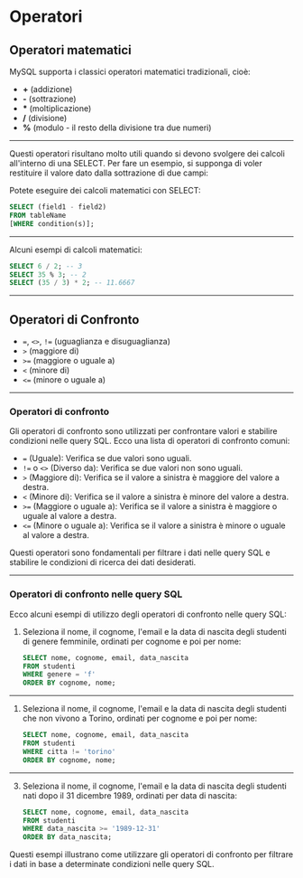# Operatori

## Operatori matematici

MySQL supporta i classici operatori matematici tradizionali, cioè:

- **+** (addizione)
- **-** (sottrazione)
- **\*** (moltiplicazione)
- **/** (divisione)
- **%** (modulo - il resto della divisione tra due numeri)

---

Questi operatori risultano molto utili quando si devono svolgere dei calcoli all'interno di una SELECT. Per fare un esempio, si supponga di voler restituire il valore dato dalla sottrazione di due campi:

Potete eseguire dei calcoli matematici con SELECT:

```sql
SELECT (field1 - field2)
FROM tableName
[WHERE condition(s)];
```

---

Alcuni esempi di calcoli matematici:

```sql
SELECT 6 / 2; -- 3
SELECT 35 % 3; -- 2
SELECT (35 / 3) * 2; -- 11.6667
```

---

## Operatori di Confronto

- `=`, `<>`, `!=` (uguaglianza e disuguaglianza)
- `>` (maggiore di)
- `>=` (maggiore o uguale a)
- `<` (minore di)
- `<=` (minore o uguale a)

---

### Operatori di confronto

Gli operatori di confronto sono utilizzati per confrontare valori e stabilire condizioni nelle query SQL. Ecco una lista di operatori di confronto comuni:

- `=` (Uguale): Verifica se due valori sono uguali.
- `!=` o `<>` (Diverso da): Verifica se due valori non sono uguali.
- `>` (Maggiore di): Verifica se il valore a sinistra è maggiore del valore a destra.
- `<` (Minore di): Verifica se il valore a sinistra è minore del valore a destra.
- `>=` (Maggiore o uguale a): Verifica se il valore a sinistra è maggiore o uguale al valore a destra.
- `<=` (Minore o uguale a): Verifica se il valore a sinistra è minore o uguale al valore a destra.

Questi operatori sono fondamentali per filtrare i dati nelle query SQL e stabilire le condizioni di ricerca dei dati desiderati.

---

### Operatori di confronto nelle query SQL

Ecco alcuni esempi di utilizzo degli operatori di confronto nelle query SQL:

1. Seleziona il nome, il cognome, l'email e la data di nascita degli studenti di genere femminile, ordinati per cognome e poi per nome:

   ```sql
   SELECT nome, cognome, email, data_nascita
   FROM studenti
   WHERE genere = 'f'
   ORDER BY cognome, nome;
   ```

---

1. Seleziona il nome, il cognome, l'email e la data di nascita degli studenti che non vivono a Torino, ordinati per cognome e poi per nome:

   ```sql
   SELECT nome, cognome, email, data_nascita
   FROM studenti
   WHERE citta != 'torino'
   ORDER BY cognome, nome;
   ```

---

3. Seleziona il nome, il cognome, l'email e la data di nascita degli studenti nati dopo il 31 dicembre 1989, ordinati per data di nascita:

   ```sql
   SELECT nome, cognome, email, data_nascita
   FROM studenti
   WHERE data_nascita >= '1989-12-31'
   ORDER BY data_nascita;
   ```

Questi esempi illustrano come utilizzare gli operatori di confronto per filtrare i dati in base a determinate condizioni nelle query SQL.

